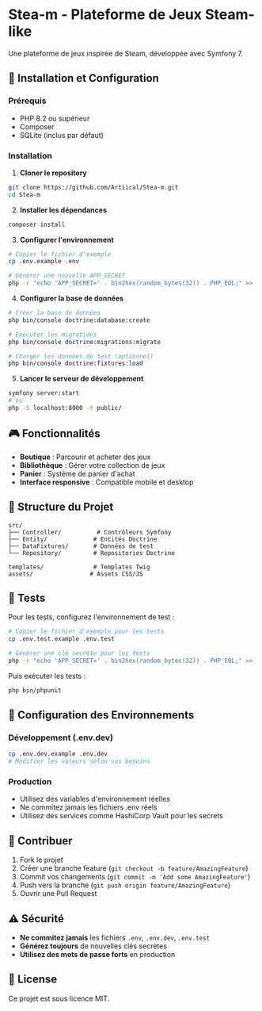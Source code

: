 # Stea-m - Plateforme de Jeux Steam-like

Une plateforme de jeux inspirée de Steam, développée avec Symfony 7.

## 🚀 Installation et Configuration

### Prérequis
- PHP 8.2 ou supérieur
- Composer
- SQLite (inclus par défaut)

### Installation

1. **Cloner le repository**
```bash
git clone https://github.com/Artiical/Stea-m.git
cd Stea-m
```

2. **Installer les dépendances**
```bash
composer install
```

3. **Configurer l'environnement**
```bash
# Copier le fichier d'exemple
cp .env.example .env

# Générer une nouvelle APP_SECRET
php -r "echo 'APP_SECRET=' . bin2hex(random_bytes(32)) . PHP_EOL;" >> .env
```

4. **Configurer la base de données**
```bash
# Créer la base de données
php bin/console doctrine:database:create

# Exécuter les migrations
php bin/console doctrine:migrations:migrate

# Charger les données de test (optionnel)
php bin/console doctrine:fixtures:load
```

5. **Lancer le serveur de développement**
```bash
symfony server:start
# ou
php -S localhost:8000 -t public/
```

## 🎮 Fonctionnalités

- **Boutique** : Parcourir et acheter des jeux
- **Bibliothèque** : Gérer votre collection de jeux
- **Panier** : Système de panier d'achat
- **Interface responsive** : Compatible mobile et desktop

## 📁 Structure du Projet

```
src/
├── Controller/          # Contrôleurs Symfony
├── Entity/             # Entités Doctrine
├── DataFixtures/       # Données de test
└── Repository/         # Repositories Doctrine

templates/              # Templates Twig
assets/                # Assets CSS/JS
```

## 🧪 Tests

Pour les tests, configurez l'environnement de test :

```bash
# Copier le fichier d'exemple pour les tests
cp .env.test.example .env.test

# Générer une clé secrète pour les tests
php -r "echo 'APP_SECRET=' . bin2hex(random_bytes(32)) . PHP_EOL;" >> .env.test
```

Puis exécuter les tests :
```bash
php bin/phpunit
```

## 🔧 Configuration des Environnements

### Développement (.env.dev)
```bash
cp .env.dev.example .env.dev
# Modifier les valeurs selon vos besoins
```

### Production
- Utilisez des variables d'environnement réelles
- Ne commitez jamais les fichiers .env réels
- Utilisez des services comme HashiCorp Vault pour les secrets

## 📝 Contribuer

1. Fork le projet
2. Créer une branche feature (`git checkout -b feature/AmazingFeature`)
3. Commit vos changements (`git commit -m 'Add some AmazingFeature'`)
4. Push vers la branche (`git push origin feature/AmazingFeature`)
5. Ouvrir une Pull Request

## ⚠️ Sécurité

- **Ne commitez jamais** les fichiers `.env`, `.env.dev`, `.env.test`
- **Générez toujours** de nouvelles clés secrètes
- **Utilisez des mots de passe forts** en production

## 📄 License

Ce projet est sous licence MIT.

